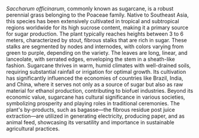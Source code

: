 _Saccharum officinarum_, commonly known as sugarcane, is a robust perennial grass belonging to the Poaceae family. Native to Southeast Asia, this species has been extensively cultivated in tropical and subtropical regions worldwide for its high sucrose content, making it a primary source for sugar production. The plant typically reaches heights between 3 to 6 meters, characterized by stout, fibrous stalks that are rich in sugar. These stalks are segmented by nodes and internodes, with colors varying from green to purple, depending on the variety. The leaves are long, linear, and lanceolate, with serrated edges, enveloping the stem in a sheath-like fashion. Sugarcane thrives in warm, humid climates with well-drained soils, requiring substantial rainfall or irrigation for optimal growth. Its cultivation has significantly influenced the economies of countries like Brazil, India, and China, where it serves not only as a source of sugar but also as raw material for ethanol production, contributing to biofuel industries. Beyond its economic value, sugarcane has cultural significance in various societies, symbolizing prosperity and playing roles in traditional ceremonies. The plant's by-products, such as bagasse—the fibrous residue post juice extraction—are utilized in generating electricity, producing paper, and as animal feed, showcasing its versatility and importance in sustainable agricultural practices.
